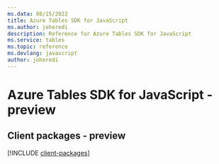 ```yaml
---
ms.data: 08/15/2022
title: Azure Tables SDK for JavaScript
ms.author: joheredi
description: Reference for Azure Tables SDK for JavaScript
ms.service: tables
ms.topic: reference
ms.devlang: javascript
author: joheredi
---
```

# Azure Tables SDK for JavaScript - preview

## Client packages - preview
[!INCLUDE [client-packages](tables-client-index.md)]
